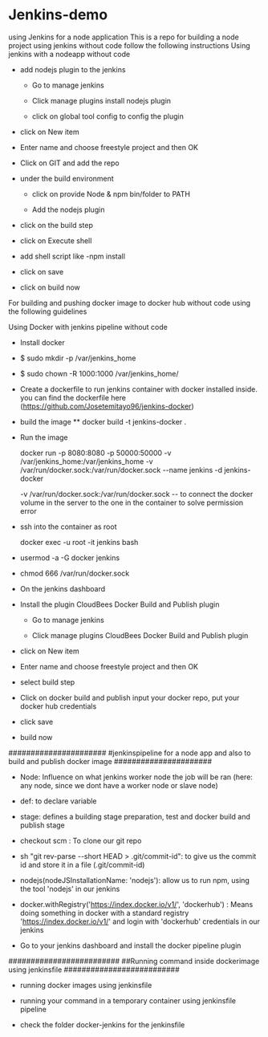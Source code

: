 # Jenkins-demo
using Jenkins for a node application
This is a repo for building a node project using jenkins without code
follow the following instructions
Using jenkins with a nodeapp without code

- add nodejs plugin to the jenkins

	- Go to manage jenkins

	- Click manage plugins install nodejs plugin

	- click on global tool config to config the plugin

- click on New item

- Enter name and choose freestyle project and then OK

- Click on GIT and add the repo

- under the build environment

	- click on provide Node & npm bin/folder to PATH

	- Add the nodejs plugin

- click on the build step

- click on Execute shell

- add shell script like -npm install

- click on save

- click on build now

For building and pushing docker image to docker hub without code using the following guidelines


Using Docker with jenkins pipeline without code

- Install docker

- $ sudo mkdir -p /var/jenkins_home

- $ sudo chown -R 1000:1000 /var/jenkins_home/

- Create a dockerfile to run jenkins container with docker installed inside. you can find the dockerfile here   (https://github.com/Josetemitayo96/jenkins-docker)

- build the image ** docker build -t jenkins-docker .

- Run the image 

	docker run -p 8080:8080 -p 50000:50000 -v /var/jenkins_home:/var/jenkins_home -v /var/run/docker.sock:/var/run/docker.sock --name jenkins -d jenkins-docker

	-v /var/run/docker.sock:/var/run/docker.sock   -- to connect the docker volume in the server to the one in the container to solve permission error

- ssh into the container as root 

	 docker exec -u root -it jenkins bash

- usermod -a -G docker jenkins

- chmod 666 /var/run/docker.sock

- On the jenkins dashboard

- Install the plugin CloudBees Docker Build and Publish plugin

	- Go to manage jenkins

	- Click manage plugins CloudBees Docker Build and Publish plugin

- click on New item

- Enter name and choose freestyle project and then OK

- select build step

- Click on docker build and publish input your docker repo, put your docker hub credentials

- click save

- build now


######################
#jenkinspipeline for a node app and also to build and publish docker image
######################

-  Node: Influence on what jenkins worker node the job will be ran (here: any node, since we dont have a worker node or slave node)

- def: to declare variable

- stage: defines a building stage  preparation, test and docker build and publish stage

- checkout scm : To clone our git repo

- sh "git rev-parse --short HEAD > .git/commit-id": to give us the commit id and store it in a file (.git/commit-id)

- nodejs(nodeJSInstallationName: 'nodejs'): allow us to run npm, using the tool 'nodejs' in our jenkins

- docker.withRegistry('https://index.docker.io/v1/', 'dockerhub') : Means doing something in docker with a standard registry 'https://index.docker.io/v1/' and login with 'dockerhub' credentials in our jenkins

- Go to your jenkins dashboard and install the docker pipeline plugin

#########################
##Running command inside dockerimage using jenkinsfile
##########################

- running docker images using jenkinsfile

- running your command in a temporary container using jenkinsfile pipeline

- check the folder docker-jenkins for the jenkinsfile


